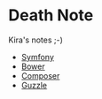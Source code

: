 # Death Note

Kira's notes ;-)

* [Symfony](Symfony/symfony.md)
* [Bower](bower.md)
* [Composer](composer.md)
* [Guzzle](guzzle.md)
